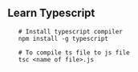 ## Learn Typescript

```shell
   # Install typescript compiler
   npm install -g typescript

   # To compile ts file to js file
   tsc <name of file>.js
```
